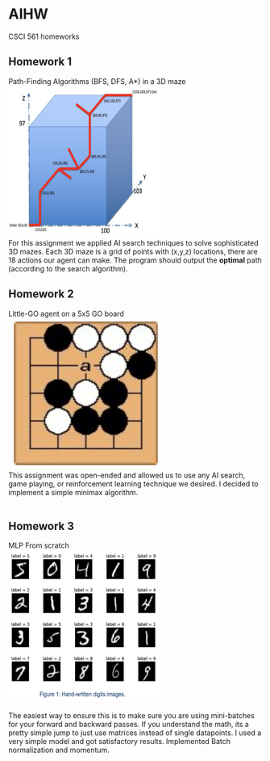 # AIHW
CSCI 561 homeworks

## Homework 1
Path-Finding Algorithms (BFS, DFS, A\*) in a 3D maze <br />
<img src="https://github.com/ArminBaz/CSCI-561/blob/master/images/3D_maze.png" width="300" height="300" />
<br />
For this assignment we applied AI search techniques to solve sophisticated 3D mazes.
Each 3D maze is a grid of points with (x,y,z) locations, there are 18 actions our agent can make. The program should output the **optimal** path (according to the search algorithm).

## Homework 2
Little-GO agent on a 5x5 GO board <br />
<img src="https://github.com/ArminBaz/CSCI-561/blob/master/images/little_GO.png" width="300" height="300"/>
<br />
This assignment was open-ended and allowed us to use any AI search, game playing, or reinforcement learning technique we desired. I decided to implement a simple minimax algorithm.
<br /> <br />


## Homework 3
MLP From scratch <br />
<img src="https://github.com/ArminBaz/CSCI-561/blob/master/images/mnist.png" width="300" height="300"/>
<br /> <br />
The easiest way to ensure this is to make sure you are using mini-batches for your forward and backward passes. If you understand the math, its a pretty simple jump to just use matrices instead of single datapoints.
I used a very simple model and got satisfactory results. Implemented Batch normalization and momentum. 

